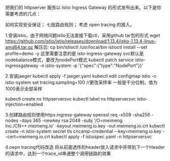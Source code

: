把我们的 httpserver 服务以 Istio Ingress Gateway 的形式发布出来。以下是你需要考虑的几点：

如何实现安全保证；
七层路由规则；
考虑 open tracing 的接入。


1.安装istio，由于网络问题istio无法直接下载ctl，采用github tar包的形式
wget https://github.com/istio/istio/releases/download/1.13.4/istio-1.13.4-linux-amd64.tar.gz
解压后:
cp bin/istioctl /usr/local/bin
istioctl install --set profile=demo -y
这里需要注意的是 isto-ingress-gateway svc默认是nodebalance模式，要改为nodePort模式
kubectl patch service istio-ingressgateway -n istio-system -p '{"spec":{"type":"NodePort"}}'

2.安装jaeger
kubectl apply -f jaeger.yaml
kubectl edit configmap istio -n istio-system
set tracing.sampling=100  //更改采样率  一般是千分位制，值为1000表示全部采样

kubectl create ns httpserversvc
kubectl label ns httpserversvc istio-injection=enabled

3.创建路由规则使用https  ingress-gateway
openssl req -x509 -sha256 -nodes -days 365 -newkey rsa:2048 -subj '/O=meimeng Inc./CN=*.meimeng.io' -keyout meimeng.io.key -out meimeng.io.crt
kubectl create -n istio-system secret tls cncamp-credential --key=meimeng.io.key --cert=meimeng.io.crt
kubectl apply -f  istiospec.yaml -n httpserversvc

4.oepn tracing代码改造
将从前面透传的header放入请求中并带到下一个Header的请求中，达到一个trace_id串通整个调用链路的效果
